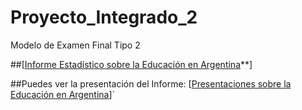# Proyecto_Integrado_2
Modelo de Examen Final Tipo 2

##[[Informe Estadístico sobre la Educación en Argentina](**https://chatgpt.com/c/67406e90-328c-8003-b2f0-8dfc8b357610)**]
 
##Puedes ver la presentación del Informe: [[Presentaciones sobre la Educación en Argentina](https://gamma.app/docs/Analisis-del-Sistema-Educativo-Argentino-na596eq54m6n294)]`
